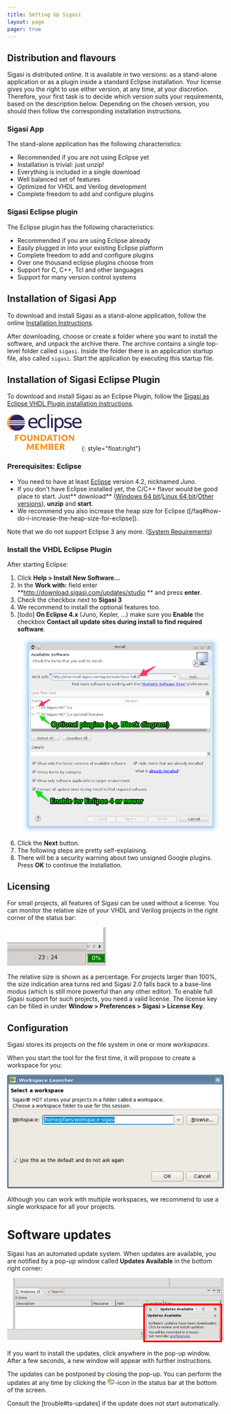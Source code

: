 ```yaml
---
title: Setting Up Sigasi
layout: page 
pager: true
---
```


Distribution and flavours
-------------------------

Sigasi is distributed online. It is available in two versions: as a
stand-alone application or as a plugin inside a standard Eclipse
installation. Your license gives you the right to use either version, at
any time, at your discretion. Therefore, your first task is to decide
which version suits your requirements, based on the description below.
Depending on the chosen version, you should then follow the
corresponding installation instructions.

### Sigasi App

The stand-alone application has the following characteristics:

-   Recommended if you are not using Eclipse yet
-   Installation is trivial: just unzip!
-   Everything is included in a single download
-   Well balanced set of features
-   Optimized for VHDL and Verilog development
-   Complete freedom to add and configure plugins

### Sigasi Eclipse plugin

The Eclipse plugin has the following characteristics:

-   Recommended if you are using Eclipse already
-   Easily plugged in into your existing Eclipse platform
-   Complete freedom to add and configure plugins
-   Over one thousand eclipse plugins choose from
-   Support for C, C++, Tcl and other languages
-   Support for many version control systems

Installation of Sigasi App
--------------------------

To download and install Sigasi as a stand-alone application, follow the
online [Installation
Instructions](http://www.sigasi.com/download).

After downloading, choose or create a folder where you want to install
the software, and unpack the archive there. The archive contains a
single top-level folder called `sigasi`. Inside the folder there is an
application startup file, also called `sigasi`. Start the application by
executing this startup file.

Installation of Sigasi Eclipse Plugin
-------------------------------------

To download and install Sigasi as an Eclipse Plugin, follow the [Sigasi as Eclipse VHDL Plugin installation instructions](http://www.sigasi.com/install-eclipse-vhdl-plugin).

![Eclipse Foundation member](images/eclipse_foundationmember.png){: style="float:right"}

### Prerequisites: Eclipse

* You need to have at least <a href="http://www.eclipse.org">Eclipse</a> version 4.2, nicknamed <em>Juno</em>.
* If you don't have Eclipse installed yet, the C/C++ flavor would be good place to start. Just** download** ([Windows 64 bit](http://www.eclipse.org/downloads/download.php?file=/technology/epp/downloads/release/mars/1/eclipse-cpp-mars-1-win32-x86_64.zip)/[Linux 64 bit](http://www.eclipse.org/downloads/download.php?file=/technology/epp/downloads/release/mars/1/eclipse-cpp-mars-1-linux-gtk-x86_64.tar.gz)/[Other versions](http://www.eclipse.org/downloads/packages/eclipse-ide-cc-developers/mars1)), **unzip** and **start**.
* We recommend you also increase the heap size for Eclipse ([/faq#how-do-i-increase-the-heap-size-for-eclipse]).

Note that we do not support Eclipse 3 any more. ([System Requirements](/faq.html#what-are-the-system-requirements))

### Install the VHDL Eclipse Plugin

After starting Eclipse:

1. Click **Help > Install New Software…**
2. In the **Work with:** field enter **http://download.sigasi.com/updates/studio
** and press **enter**.
3. Check the checkbox next to **Sigasi 3**
4. We recommend to install the optional features too.
5. [todo] **On Eclipse 4.x** (Juno, Kepler, ...) make sure you **Enable** the checkbox **Contact all update sites during install to find required software**.
   ![Install Sigasi plugin](images/install-plugin.png)
6. Click the **Next** button.
7. The following steps are pretty self-explaining.</a>
8. There will be a security warning about two unsigned Google plugins. Press **OK** to continue the installation.</a>


Licensing
---------

For small projects, all features of Sigasi can be used without a
license. You can monitor the relative size of your VHDL and Verilog
projects in the right corner of the status bar:

![](/images/screenshots/smallprojectstatus.png)

The relative size is shown as a percentage. For projects larger than
100%, the size indication area turns red and Sigasi 2.0 falls back to a
base-line modus (which is still more powerful than any other editor). To
enable full Sigasi support for such projects, you need a valid license.
The license key can be filled in under **Window > Preferences > Sigasi > License Key**.

Configuration
-------------

Sigasi stores its projects on the file system in one or more
*workspaces*.

When you start the tool for the first time, it will propose to create a
workspace for you:

![Choose workspace](/images/screenshots/chooseworkspace2.png)

Although you can work with multiple workspaces, we recommend to use a
single workspace for all your projects.

Software updates
=================

Sigasi has an automated update system. When updates are available, you
are notified by a pop-up window called **Updates Available** in the
bottom right corner:

![Update](/images/screenshots/update.png)

If you want to install the updates, click anywhere in the pop-up window.
After a few seconds, a new window will appear with further instructions.

The updates can be postponed by closing the pop-up. You can perform the
updates at any time by clicking the
![Update icon](/images/icons/updatesavailableicon.png)-icon in the status bar
at the bottom of the screen.

Consult the [trouble#ts-updates] if the update
does not start automatically.
